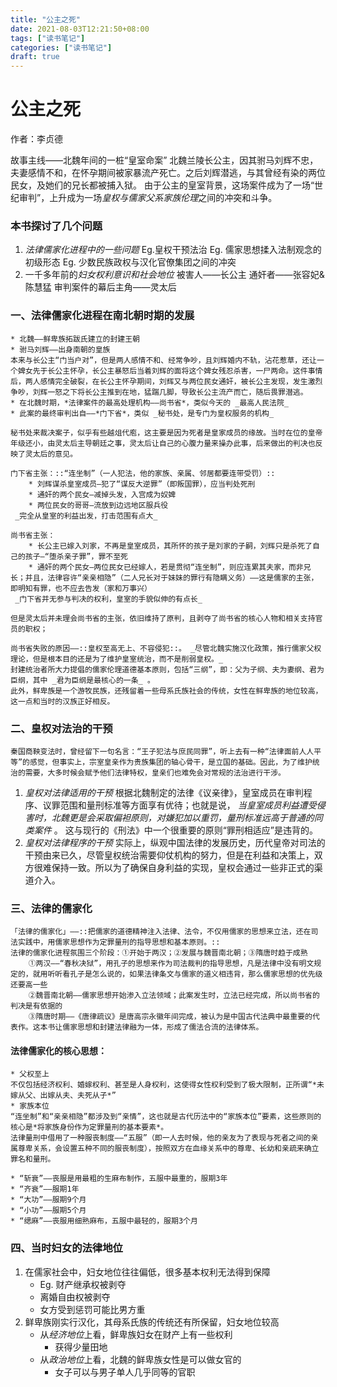 ```yaml
---
title: "公主之死"
date: 2021-08-03T12:21:50+08:00
tags: ["读书笔记"]
categories: ["读书笔记"]
draft: true
---
```


# 公主之死

作者：李贞德

故事主线——北魏年间的一桩“皇室命案”
	北魏兰陵长公主，因其驸马刘辉不忠，夫妻感情不和，在怀孕期间被家暴流产死亡。之后刘辉潜逃，与其曾经有染的两位民女，及她们的兄长都被捕入狱。
	由于公主的皇室背景，这场案件成为了一场“世纪审判”，上升成为一场*皇权与儒家父系家族伦理*之间的冲突和斗争。
### 本书探讨了几个问题
1. *法律儒家化进程中的一些问题*
Eg.皇权干预法治
Eg. 儒家思想揉入法制观念的初级形态
Eg. 少数民族政权与汉化官僚集团之间的冲突
2. 一千多年前的*妇女权利意识和社会地位*
被害人——长公主
通奸者——张容妃&陈慧猛
审判案件的幕后主角——灵太后

### 一、法律儒家化进程在南北朝时期的发展
	* 北魏——鲜卑族拓跋氏建立的封建王朝
	* 驸马刘辉——出身南朝的皇族
	本来与长公主“门当户对”，但是两人感情不和、经常争吵，且刘辉婚内不轨，沾花惹草，还让一个婢女先于长公主怀孕，长公主暴怒后当着刘辉的面将这个婢女残忍杀害，一尸两命。这件事情后，两人感情完全破裂，在长公主怀孕期间，刘辉又与两位民女通奸，被长公主发现，发生激烈争吵，刘辉一怒之下将长公主推到在地，猛踹几脚，导致长公主流产而亡，随后畏罪潜逃。
	* 在北魏时期，*法律案件的最高处理机构——尚书省*，类似今天的 _最高人民法院_
	* 此案的最终审判出自——*门下省*，类似 _秘书处，是专门为皇权服务的机构_
	
	秘书处来裁决案子，似乎有些越俎代庖，这主要是因为死者是皇家成员的缘故。当时在位的皇帝年级还小，由灵太后主导朝廷之事，灵太后让自己的心腹力量来操办此事，后来做出的判决也反映了灵太后的意见。
	
	门下省主张：::“连坐制”（一人犯法，他的家族、亲属、邻居都要连带受罚）::
		* 刘辉谋杀皇室成员—犯了“谋反大逆罪”（即叛国罪），应当判处死刑
		* 通奸的两个民女—减掉头发，入宫成为奴婢
		* 两位民女的哥哥—流放到边远地区服兵役
	 _完全从皇室的利益出发，打击范围有点大_
	
	尚书省主张：
		* 长公主已嫁入刘家，不再是皇室成员，其所怀的孩子是刘家的子嗣，刘辉只是杀死了自己的孩子—“堕杀亲子罪”，罪不至死
		* 通奸的两个民女—两位民女已经嫁人，若是贯彻“连坐制”，则应连累其夫家，而非兄长；并且，法律容许“亲亲相隐”（二人兄长对于妹妹的罪行有隐瞒义务）——这是儒家的主张，即明知有罪，也不应去告发（家和万事兴）
	 _门下省并无参与判决的权利，皇室的手貌似伸的有点长_
	
	但是灵太后并未理会尚书省的主张，依旧维持了原判，且剥夺了尚书省的核心人物和相关支持官员的职权；
	
	尚书省失败的原因——::皇权至高无上、不容侵犯::。 _尽管北魏实施汉化政策，推行儒家父权理论，但是根本目的还是为了维护皇室统治，而不是削弱皇权。_
	封建统治者所大力提倡的儒家伦理道德基本原则，包括“三纲”，即：父为子纲、夫为妻纲、君为臣纲，其中 _君为臣纲是最核心的一条_ 。
	此外，鲜卑族是一个游牧民族，还残留着一些母系氏族社会的传统，女性在鲜卑族的地位较高，这一点和当时的汉族正好相反。

### 二、皇权对法治的干预
	秦国商鞅变法时，曾经留下一句名言：“王子犯法与庶民同罪”，听上去有一种“法律面前人人平等”的感觉，但事实上，宗室皇亲作为贵族集团的轴心骨干，是立国的基础。因此，为了维护统治的需要，大多时候会赋予他们法律特权，皇亲们也难免会对常规的法治进行干涉。
1. *皇权对法律适用的干预*
	根据北魏制定的法律《议亲律》，皇室成员在审判程序、议罪范围和量刑标准等方面享有优待；也就是说， _当皇室成员利益遭受侵害时，北魏更是会采取偏袒原则，对嫌犯加以重罚，量刑标准远高于普通的同类案件_ 。
	这与现行的《刑法》中一个很重要的原则“罪刑相适应”是违背的。
2. *皇权对法律程序的干预*
	实际上，纵观中国法律的发展历史，历代皇帝对司法的干预由来已久，尽管皇权统治需要仰仗机构的努力，但是在利益和决策上，双方很难保持一致。所以为了确保自身利益的实现，皇权会通过一些非正式的渠道介入。
### 三、法律的儒家化
	「法律的儒家化」——::把儒家的道德精神注入法律、法令，不仅用儒家的思想来立法，还在司法实践中，用儒家思想作为定罪量刑的指导思想和基本原则。::
	法律的儒家化进程氛围三个阶段：①开始于两汉；②发展与魏晋南北朝；③隋唐时趋于成熟
		①两汉——“春秋决狱”，用孔子的思想来作为司法裁判的指导思想，凡是法律中没有明文规定的，就用听听看孔子是怎么说的，如果法律条文与儒家的道义相违背，那么儒家思想的优先级还要高一些
		②魏晋南北朝——儒家思想开始渗入立法领域；此案发生时，立法已经完成，所以尚书省的判决是有依据的
		③隋唐时期——《唐律疏议》是唐高宗永徽年间完成，被认为是中国古代法典中最重要的代表作。这本书让儒家思想和封建法律融为一体，形成了儒法合流的法律体系。

#### 法律儒家化的核心思想：
	* 父权至上
	不仅包括经济权利、婚嫁权利、甚至是人身权利，这使得女性权利受到了极大限制，正所谓“*未嫁从父、出嫁从夫、夫死从子*”
	* 家族本位
	“连坐制”和“亲亲相隐”都涉及到“亲情”，这也就是古代历法中的“家族本位”要素，这些原则的核心是*将家族身份作为定罪量刑的基本要素*。
	法律量刑中借用了一种服丧制度——“五服”（即一人去时候，他的亲友为了表现与死者之间的亲属尊卑关系，会设置五种不同的服丧制度），按照双方在血缘关系中的尊卑、长幼和亲疏来确立罪名和量刑。
```
* “斩衰”——丧服是用最粗的生麻布制作，五服中最重的，服期3年
* “齐衰”——服期1年
* “大功”——服期9个月
* “小功”——服期5个月
* “缌麻”——丧服用细熟麻布，五服中最轻的，服期3个月
```

### 四、当时妇女的法律地位
1. 在儒家社会中，妇女地位往往偏低，很多基本权利无法得到保障
	* Eg. 财产继承权被剥夺
	* 离婚自由权被剥夺
	* 女方受到惩罚可能比男方重
2. 鲜卑族刚实行汉化，其母系氏族的传统还有所保留，妇女地位较高
	* 从*经济地位*上看，鲜卑族妇女在财产上有一些权利
		* 获得少量田地
	* 从*政治地位*上看，北魏的鲜卑族女性是可以做女官的
		* 女子可以与男子单人几乎同等的官职

